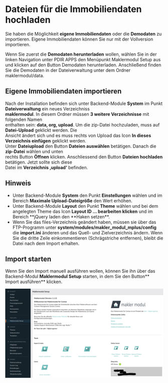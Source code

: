 # Dateien für die Immobiliendaten hochladen

Sie haben die Möglichkeit **eigene Immobiliendaten** oder die **Demodaten** zu importieren. Eigene Immobiliendaten können Sie nur mit der Vollversion importieren.

Wenn Sie zuerst die **Demodaten herunterladen** wollen, wählen Sie in der linken Navigation unter PDIR APPS den Menüpunkt Maklermodul Setup aus und klicken auf den Button Demodaten herunterladen. Anschließend finden Sie die Demodaten in der Dateiverwaltung unter dem Ordner maklermodul/data.

## Eigene Immobiliendaten importieren

Nach der Installation befinden sich unter Backend-Module **System** im Punkt **Dateiverwaltung** ein neues Verzeichniss  
**maklermodul**. In diesem Ordner müssen **3 weitere Verzeichnisse** mit folgenden Namen  
enthalten sein: **data, org, upload**. Um die zip-Datei hochzuladen, muss auf **Datei-Upload** geklickt werden. Die  
Ansicht ändert sich und es muss rechts von Upload das Icon **In dieses Verzeichnis einfügen** geklickt werden.  
Unter **Dateiupload** den Button **Dateien auswählen** betätigen. Danach die **zip-Datei** wählen und unten  
rechts Button **Öffnen** klicken. Anschliessend den Button **Dateien hochladen** betätigen. Jetzt sollte sich diese  
Datei im **Verzeichnis ‚upload‘** befinden.

## Hinweis

* Unter Backend-Module **System** den Punkt **Einstellungen** wählen und im Bereich **Maximale Upload-Dateigröße** den Wert erhöhen.
* Unter Backend-Module **Layout** den Punkt **Theme** wählen und bei dem angelegten Theme das Icon **Layout ID … bearbeiten klicken** und im Bereich **jQuery laden den **Haken setzen\*\*.
* Wenn Sie das files-Verzeichnis geändert haben, müssen sie über das FTP-Programm unter **system/modules/makler\_modul\_mplus/config** die **import.ini** änderen und das Quell- und Zielverzeichnis ändern. Wenn Sie die dritte Zeile einkommentieren \(Schrägstriche entfernen\), bleibt die Datei nach dem Import erhalten.

## Import starten

Wenn Sie den Import manuell ausführen wollen, können Sie ihn über das Backend-Modul **Maklermodul Setup** starten, in dem Sie den Button** Import ausführen** klicken.

![](/img/import/contao4_maklermodul_setup.png)

